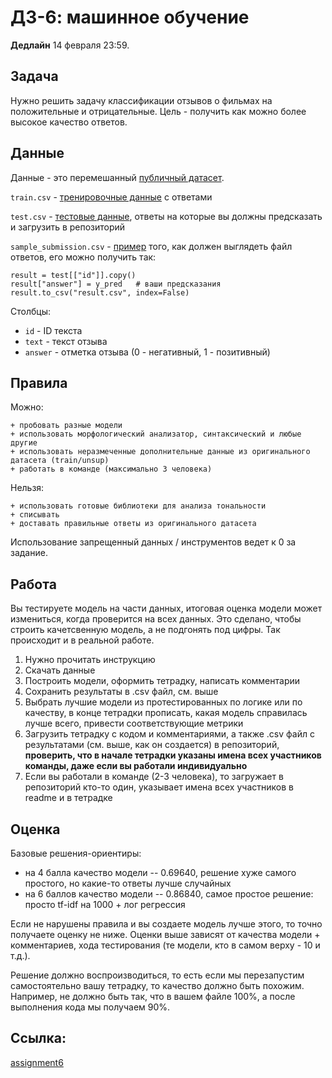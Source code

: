 # ДЗ-6: машинное обучение

**Дедлайн** 14 февраля 23:59.

## Задача

Нужно решить задачу классификации отзывов о фильмах на положительные и отрицательные. Цель - получить как можно более высокое качество ответов.

## Данные

Данные - это перемешанный [публичный датасет](https://aclanthology.org/P11-1015/).

```train.csv``` - [тренировочные данные](https://github.com/hse-ling-python/seminars/blob/master/homework22-23/hw6/train.csv.zip) с ответами

```test.csv``` - [тестовые данные](https://github.com/hse-ling-python/seminars/blob/master/homework22-23/hw6/test.csv.zip), ответы на которые вы должны предсказать и загрузить в репозиторий

```sample_submission.csv``` - [пример](https://github.com/hse-ling-python/seminars/blob/master/homework22-23/hw6/sample_submission.csv) того, как должен выглядеть файл ответов, его можно получить так:

```
result = test[["id"]].copy()
result["answer"] = y_pred   # ваши предсказания
result.to_csv("result.csv", index=False)
```

Столбцы:

+ ```id``` - ID текста
+ ```text``` - текст отзыва
+ ```answer``` - отметка отзыва (0 - негативный, 1 - позитивный)


## Правила

Можно:

    + пробовать разные модели
    + использовать морфологический анализатор, синтаксический и любые другие
    + использовать неразмеченные дополнительные данные из оригинального датасета (train/unsup)
    + работать в команде (максимально 3 человека)

Нельзя:

    + использовать готовые библиотеки для анализа тональности
    + списывать
    + доставать правильные ответы из оригинального датасета

Использование запрещенный данных / инструментов ведет к 0 за задание.

## Работа

Вы тестируете модель на части данных, итоговая оценка модели может измениться, когда проверится на всех данных. 
Это сделано, чтобы строить качетсвенную модель, а не подгонять под цифры. Так происходит и в реальной работе.

1. Нужно прочитать инструкцию
2. Скачать данные
3. Построить модели, оформить тетрадку, написать комментарии
4. Сохранить результаты в .csv файл, см. выше
5. Выбрать лучшие модели из протестированных по логике или по качеству, в конце тетрадки прописать, какая модель справилась лучше всего, привести соответствующие метрики
6. Загрузить тетрадку с кодом и комментариями, а также .csv файл с результатами (см. выше, как он создается) в репозиторий, **проверить, что в начале тетрадки указаны имена всех участников команды, даже если вы работали индивидуально**
7. Если вы работали в команде (2-3 человека), то загружает в репозиторий кто-то один, указывает имена всех участников в readme и в тетрадке

## Оценка

Базовые решения-ориентиры:

+ на 4 балла качество модели -- 0.69640, решение хуже самого простого, но какие-то ответы лучше случайных
+ на 6 баллов качество модели -- 0.86840, самое простое решение: просто tf-idf на 1000 + лог регрессия

Если не нарушены правила и вы создаете модель лучше этого, то точно получаете оценку не ниже. Оценки выше зависят от качества модели + комментариев, хода тестирования (те модели, кто в самом верху - 10 и т.д.). 

Решение должно воспроизводиться, то есть если мы перезапустим самостоятельно вашу тетрадку, то качество должно быть похожим. Например, не должно быть так, что в вашем файле 100%, а после выполнения кода мы получаем 90%.


## Ссылка: 

[assignment6](https://classroom.github.com/a/ijP4u3KA)
